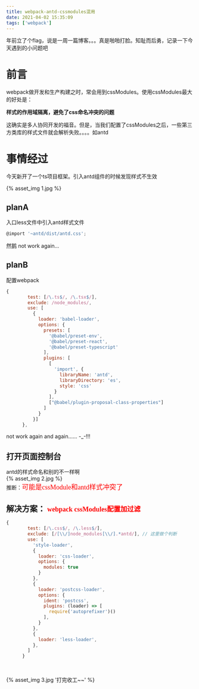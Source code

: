 ```yaml
---
title: webpack-antd-cssmodules混用
date: 2021-04-02 15:35:09
tags: ['webpack']
---
```

年前立了个flag，说是一周一篇博客。。。真是啪啪打脸。知耻而后勇，记录一下今天遇到的小问题吧

# 前言

webpack做开发和生产构建之时，常会用到cssModules。使用cssModules最大的好处是：

**样式的作用域隔离，避免了css命名冲突的问题**

这确实是多人协同开发的福音。但是，当我们配置了cssModules之后，一些第三方类库的样式文件就会解析失败。。。。如antd


# 事情经过
今天新开了一个ts项目框架。引入antd组件的时候发现样式不生效

{% asset_img 1.jpg %}

## planA 
入口less文件中引入antd样式文件
```javascript
@import '~antd/dist/antd.css';
```
然鹅 not work again...
<br/>

## planB 
配置webpack
```javascript
{
        test: [/\.ts$/, /\.tsx$/],
        exclude: /node_modules/,
        use: [
          {
            loader: 'babel-loader',
            options: {
              presets: [
                '@babel/preset-env',
                '@babel/preset-react',
                '@babel/preset-typescript'
              ],
              plugins: [
                [
                  'import', { 
                    libraryName: 'antd', 
                    libraryDirectory: 'es', 
                    style: 'css' 
                  }
                ],
                ["@babel/plugin-proposal-class-properties"]
              ]
            }
          }]
      },
```
not work again and again...... -_-!!!

## 打开页面控制台  
antd的样式命名和别的不一样啊  
{% asset_img 2.jpg %}  
推断：<font face="楷体" size = 4 color = Red >可能是cssModule和antd样式冲突了</font>  

## 解决方案： <font face="楷体" size = 4 color = Red >**webpack cssModules配置加过滤**</font>  
```javascript
{
        test: [/\.css$/, /\.less$/],
        exclude: [/[\\/]node_modules[\\/].*antd/], // 这里做个判断
        use: [
          'style-loader',
          {
            loader: 'css-loader',
            options: {
              modules: true
            }
          },
          {
            loader: 'postcss-loader',
            options: {
              ident: 'postcss',
              plugins: (loader) => [
                require('autoprefixer')()
              ],
            }
          },
          {
            loader: 'less-loader',
          },
        ]
      }
```  
<br/>


{% asset_img 3.jpg '打完收工~~' %}  







